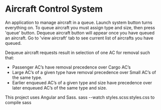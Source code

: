 <h1>Aircraft Control System</h1>

<p>An application to manage aircraft in a queue. 
Launch system button turns everything on.
To queue aircraft you must assign type and size, then press 'queue' button. 
Dequeue aircraft button will appear once you have queued an aircraft.
Go to 'view aircraft' tab to see current list of aircrafts you have queued. 

</p>

<p>
Dequeue aircraft requests result in selection of one AC for removal such that:
<ul>
<li>Passenger AC’s have removal precedence over Cargo AC’s</li>
<li>Large AC’s of a given type have removal precedence over Small AC’s of the same type.</li>
<li>Earlier enqueued AC’s of a given type and size have precedence over later enqueued AC’s of the same type and size.</li>
</ul>
</p>
This project uses Angular and Sass. 
sass --watch styles.scss:styles.css  to compile sass 
